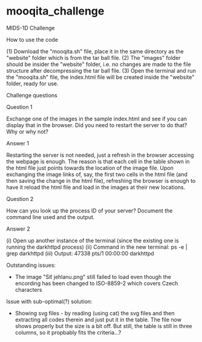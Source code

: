 # mooqita_challenge
MIDS-1D Challenge

How to use the code

(1) Download the "mooqita.sh" file, place it in the same directory as the "website" folder which is from the tar ball file.
(2) The "images" folder should be insider the "website" folder, i.e. no changes are made to the file structure after decompressing the tar ball file.
(3) Open the terminal and run the "mooqita.sh" file, the index.html file will be created inside the "website" folder, ready for use.

Challenge questions

Question 1

Exchange one of the images in the sample index.html and see if you can display that in the
browser. Did you need to restart the server to do that? Why or why not?

Answer 1

Restarting the server is not needed, just a refresh in the browser accessing the webpage is enough. The reason is that each cell in the table shown in the html file just points towards the location of the image file.  Upon exchanging the image links of, say, the first two cells in the html file (and then saving the change in the html file), refreshing the browser is enough to have it reload the html file and load in the images at their new locations.


Question 2

How can you look up the process ID of your server? Document the command line used and the output.

Answer 2

(i) Open up another instance of the terminal (since the existing one is running the darkhttpd process)
(ii) Command in the new terminal: ps -e | grep darkhttpd
(iii) Output: 47338 pts/1 00:00:00 darkhttpd

Outstanding issues:
- The image "Síť jehlanu.png" still failed to load even though the encording has been changed to ISO-8859-2 which covers Czech characters

Issue with sub-optimal(?) solution:
- Showing svg files - by reading (using cat) the svg files and then extracting all codes therein and just put it in the table.  The file now shows properly but the size is a bit off.  But still, the table is still in three columns, so it propbably fits the criteria...?


